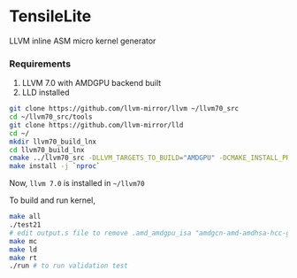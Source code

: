 # TensileLite
LLVM inline ASM micro kernel generator

### Requirements
1. LLVM 7.0 with AMDGPU backend built
2. LLD installed

```sh
git clone https://github.com/llvm-mirror/llvm ~/llvm70_src
cd ~/llvm70_src/tools
git clone https://github.com/llvm-mirror/lld
cd ~/
mkdir llvm70_build_lnx
cd llvm70_build_lnx
cmake ../llvm70_src -DLLVM_TARGETS_TO_BUILD="AMDGPU" -DCMAKE_INSTALL_PREFIX=~/llvm70
make install -j `nproc`
```

Now, `llvm 7.0` is installed in `~/llvm70`

To build and run kernel,

```sh
make all
./test21
# edit output.s file to remove .amd_amdgpu_isa "amdgcn-amd-amdhsa-hcc-gfx900", will fix this soon
make mc
make ld
make rt
./run # to run validation test
```
